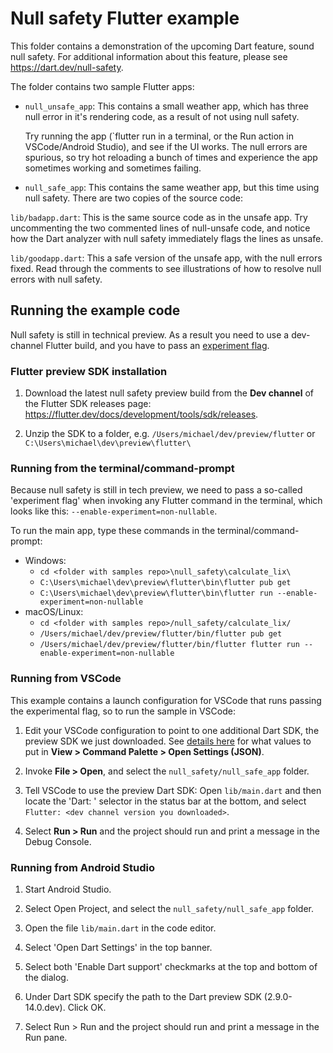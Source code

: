 # Null safety Flutter example

This folder contains a demonstration of the upcoming Dart feature, sound null
safety. For additional information about this feature, please see
https://dart.dev/null-safety.

The folder contains two sample Flutter apps:

  * `null_unsafe_app`: This contains a small weather app, which has three null
    error in it's rendering code, as a result of not using null safety.
    
    Try running the app (`flutter run in a terminal, or the Run action in
    VSCode/Android Studio), and see if the UI works. The null errors are
    spurious, so try hot reloading a bunch of times and experience the app
    sometimes working and sometimes failing.

  * `null_safe_app`: This contains the same weather app, but this time using
    null safety. There are two copies of the source code:

  `lib/badapp.dart`: This is the same source code as in the unsafe app. Try
  uncommenting the two commented lines of null-unsafe code, and notice how the
  Dart analyzer with null safety immediately flags the lines as unsafe.

  `lib/goodapp.dart`: This a safe version of the unsafe app, with the null
  errors fixed. Read through the comments to see illustrations of how to resolve
  null errors with null safety.

## Running the example code

Null safety is still in technical preview. As a result you need to use a
dev-channel Flutter build, and you have to pass an [experiment
flag](https://dart.dev/tools/experiment-flags).

### Flutter preview SDK installation

  1. Download the latest null safety preview build from the **Dev channel** of
     the Flutter SDK releases page:
     https://flutter.dev/docs/development/tools/sdk/releases.
        
  1. Unzip the SDK to a folder, e.g. `/Users/michael/dev/preview/flutter` or
     `C:\Users\michael\dev\preview\flutter\`

### Running from the terminal/command-prompt

Because null safety is still in tech preview, we need to pass a so-called
'experiment flag' when invoking any Flutter command in the terminal, which looks
like this: `--enable-experiment=non-nullable`.

To run the main app, type these commands in the terminal/command-prompt:

  - Windows:
    - `cd <folder with samples repo>\null_safety\calculate_lix\`
    - `C:\Users\michael\dev\preview\flutter\bin\flutter pub get`
    - `C:\Users\michael\dev\preview\flutter\bin\flutter run --enable-experiment=non-nullable` 
  - macOS/Linux:
    - `cd <folder with samples repo>/null_safety/calculate_lix/`
    - `/Users/michael/dev/preview/flutter/bin/flutter pub get`
    - `/Users/michael/dev/preview/flutter/bin/flutter flutter run --enable-experiment=non-nullable`

### Running from VSCode

This example contains a launch configuration for VSCode that runs passing the
experimental flag, so to run the sample in VSCode:

  1. Edit your VSCode configuration to point to one additional Dart SDK, the
     preview SDK we just downloaded. See [details
     here](https://dartcode.org/docs/quickly-switching-between-sdk-versions/)
     for what values to put in **View > Command Palette > Open Settings (JSON)**.

  1. Invoke **File > Open**, and select the `null_safety/null_safe_app` folder.

  1. Tell VSCode to use the preview Dart SDK: Open `lib/main.dart` and then
     locate the 'Dart: <version number>' selector in the status bar at the
     bottom, and select `Flutter: <dev channel version you downloaded>`.

  1. Select **Run > Run** and the project should run and print a message in the
     Debug Console.


### Running from Android Studio

  1. Start Android Studio.

  1. Select Open Project, and select the `null_safety/null_safe_app` folder.

  1. Open the file `lib/main.dart` in the code editor.

  1. Select 'Open Dart Settings' in the top banner.

  1. Select both 'Enable Dart support' checkmarks at the top and bottom of the
     dialog.
  
  1. Under Dart SDK specify the path to the Dart preview SDK (2.9.0-14.0.dev).
     Click OK.

  1. Select Run > Run and the project should run and print a message in the Run
     pane.

